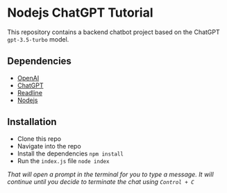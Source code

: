 # Nodejs ChatGPT Tutorial

This repository contains a backend chatbot project based on the ChatGPT `gpt-3.5-turbo` model.

## Dependencies
* [OpenAI](https://openai.com/)
* [ChatGPT](https://platform.openai.com/)
* [Readline](https://nodejs.org/api/readline.html)
* [Nodejs](https://nodejs.org/en)

## Installation
* Clone this repo 
* Navigate into the repo 
* Install the dependencies ``npm install``
* Run the `index.js` file `node index`

*That will open a prompt in the terminal for you to type a message. It will continue until you decide to terminate the chat using `Control + C`*
